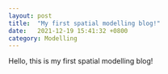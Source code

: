 ```yaml
---
layout: post
title:  "My first spatial modelling blog!"
date:   2021-12-19 15:41:32 +0800
category: Modelling
---
```


Hello, this is my first spatial modelling blog!